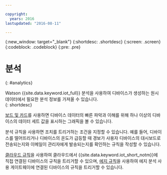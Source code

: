 ```yaml
---

copyright:
  years: 2016
lastupdated: "2016-08-11"

---
```


{:new_window: target="\_blank"}
{:shortdesc: .shortdesc}
{:screen: .screen}
{:codeblock: .codeblock}
{:pre: .pre}


# 분석
{: #analytics}  

Watson {{site.data.keyword.iot_full}} 분석을 사용하여 디바이스가 생성하는 원시 데이터에서 필요한 분석 정보를 가져올 수 있습니다.   
{: shortdesc}

[보드 및 카드](data_visualization.html)를 사용하면 디바이스 데이터의 빠른 파악과 이해를 위해 하나 이상의 디바이스의 데이터 세트 값을 표시하는 그래픽을 볼 수 있습니다. 

분석 규칙을 사용하면 조치를 트리거하는 조건을 지정할 수 있습니다. 예를 들어, 디바이스를 떨어뜨리거나 디바이스의 온도가 급등할 때 경보가 사용자 디바이스의 대시보드로 전송되는지와 이메일이 관리자에게 발송되는지를 확인하는 규칙을 작성할 수 있습니다. 

[클라우드 규칙](cloud_analytics.html)을 사용하여 클라우드에서 {{site.data.keyword.iot_short_notm}}에 직접 연결된 디바이스의 규칙을 트리거할 수 있으며, [에지 규칙](edge_analytics.html)을 사용하여 에지 분석 사용 게이트웨이에 연결된 디바이스의 규칙을 트리거할 수 있습니다. 
